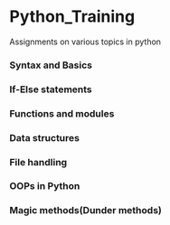 # Python_Training
Assignments on various topics in python

### Syntax and Basics
### If-Else statements
### Functions and modules
### Data structures 
### File handling
### OOPs in Python
### Magic methods(Dunder methods)
